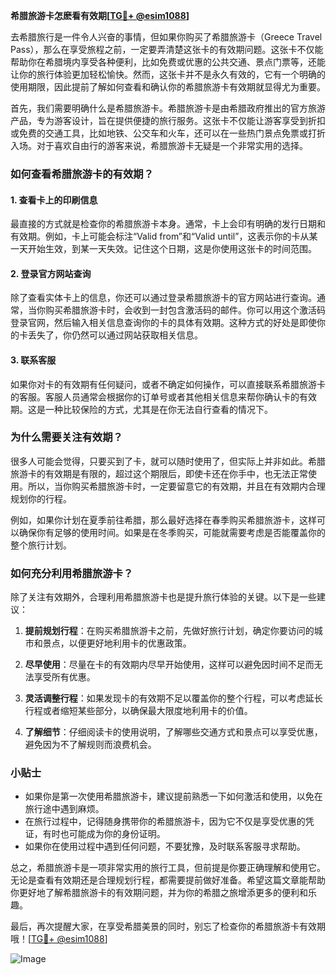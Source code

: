 **希腊旅游卡怎麽看有效期[[TG💪+ @esim1088](https://t.me/s/esim1088)]**

去希腊旅行是一件令人兴奋的事情，但如果你购买了希腊旅游卡（Greece Travel Pass），那么在享受旅程之前，一定要弄清楚这张卡的有效期问题。这张卡不仅能帮助你在希腊境内享受各种便利，比如免费或优惠的公共交通、景点门票等，还能让你的旅行体验更加轻松愉快。然而，这张卡并不是永久有效的，它有一个明确的使用期限，因此提前了解如何查看和确认你的希腊旅游卡有效期就显得尤为重要。

首先，我们需要明确什么是希腊旅游卡。希腊旅游卡是由希腊政府推出的官方旅游产品，专为游客设计，旨在提供便捷的旅行服务。这张卡不仅能让游客享受到折扣或免费的交通工具，比如地铁、公交车和火车，还可以在一些热门景点免票或打折入场。对于喜欢自由行的游客来说，希腊旅游卡无疑是一个非常实用的选择。

### **如何查看希腊旅游卡的有效期？**

#### **1. 查看卡上的印刷信息**
最直接的方式就是检查你的希腊旅游卡本身。通常，卡上会印有明确的发行日期和有效期。例如，卡上可能会标注“Valid from”和“Valid until”，这表示你的卡从某一天开始生效，到某一天失效。记住这个日期，这是你使用这张卡的时间范围。

#### **2. 登录官方网站查询**
除了查看实体卡上的信息，你还可以通过登录希腊旅游卡的官方网站进行查询。通常，当你购买希腊旅游卡时，会收到一封包含激活码的邮件。你可以用这个激活码登录官网，然后输入相关信息查询你的卡的具体有效期。这种方式的好处是即使你的卡丢失了，你仍然可以通过网站获取相关信息。

#### **3. 联系客服**
如果你对卡的有效期有任何疑问，或者不确定如何操作，可以直接联系希腊旅游卡的客服。客服人员通常会根据你的订单号或者其他相关信息来帮你确认卡的有效期。这是一种比较保险的方式，尤其是在你无法自行查看的情况下。

### **为什么需要关注有效期？**

很多人可能会觉得，只要买到了卡，就可以随时使用了，但实际上并非如此。希腊旅游卡的有效期是有限的，超过这个期限后，即使卡还在你手中，也无法正常使用。所以，当你购买希腊旅游卡时，一定要留意它的有效期，并且在有效期内合理规划你的行程。

例如，如果你计划在夏季前往希腊，那么最好选择在春季购买希腊旅游卡，这样可以确保你有足够的使用时间。如果是在冬季购买，可能就需要考虑是否能覆盖你的整个旅行计划。

### **如何充分利用希腊旅游卡？**

除了关注有效期外，合理利用希腊旅游卡也是提升旅行体验的关键。以下是一些建议：

1. **提前规划行程**：在购买希腊旅游卡之前，先做好旅行计划，确定你要访问的城市和景点，以便更好地利用卡的优惠政策。
   
2. **尽早使用**：尽量在卡的有效期内尽早开始使用，这样可以避免因时间不足而无法享受所有优惠。

3. **灵活调整行程**：如果发现卡的有效期不足以覆盖你的整个行程，可以考虑延长行程或者缩短某些部分，以确保最大限度地利用卡的价值。

4. **了解细节**：仔细阅读卡的使用说明，了解哪些交通方式和景点可以享受优惠，避免因为不了解规则而浪费机会。

### **小贴士**

- 如果你是第一次使用希腊旅游卡，建议提前熟悉一下如何激活和使用，以免在旅行途中遇到麻烦。
- 在旅行过程中，记得随身携带你的希腊旅游卡，因为它不仅是享受优惠的凭证，有时也可能成为你的身份证明。
- 如果你在使用过程中遇到任何问题，不要犹豫，及时联系客服寻求帮助。

总之，希腊旅游卡是一项非常实用的旅行工具，但前提是你要正确理解和使用它。无论是查看有效期还是合理规划行程，都需要提前做好准备。希望这篇文章能帮助你更好地了解希腊旅游卡的有效期问题，并为你的希腊之旅增添更多的便利和乐趣。

最后，再次提醒大家，在享受希腊美景的同时，别忘了检查你的希腊旅游卡有效期哦！[[TG💪+ @esim1088](https://t.me/s/esim1088)] 

![Image](https://i.postimg.cc/4NQfJmqS/Snipaste-2025-05-13-00-14-12.png)
